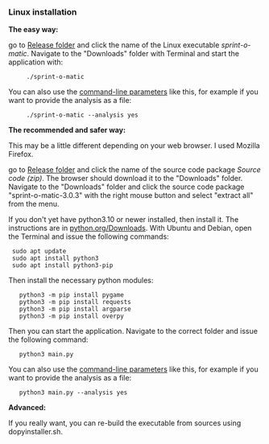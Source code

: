 ### Linux installation

**The easy way:**

go to [Release folder](https://github.com/LemesoftNostalgic/sprint-o-matic/releases/latest) and click the name of the Linux
executable _sprint-o-matic_. Navigate to the "Downloads" folder with
Terminal and start the application with:

```
     ./sprint-o-matic
```

You can also use the [command-line parameters](#command-line-usage) like this, for example if you want to provide the analysis as a file:

```
     ./sprint-o-matic --analysis yes
```

**The recommended and safer way:**

This may be a little different depending on your web browser. I used Mozilla
Firefox.

go to [Release folder](https://github.com/LemesoftNostalgic/sprint-o-matic/releases/latest) and click the name of the source code package _Source code (zip)_. The browser should download it to the "Downloads" folder. Navigate to the "Downloads" folder and click the source code package "sprint-o-matic-3.0.3" with the right mouse button and select "extract all" from the menu.

If you don't yet have python3.10 or newer installed, then install it.
The instructions are in [python.org/Downloads](python.org/Downloads).
With Ubuntu and Debian, open the Terminal and issue the following commands:

```
 sudo apt update
 sudo apt install python3
 sudo apt install python3-pip
```

Then install the necessary python modules:

```
   python3 -m pip install pygame
   python3 -m pip install requests
   python3 -m pip install argparse
   python3 -m pip install overpy
```

Then you can start the application.
Navigate to the correct folder and issue the following command:

```
   python3 main.py
```

You can also use the [command-line parameters](#command-line-usage) like this, for example if you want to provide the analysis as a file:

```
   python3 main.py --analysis yes
```

**Advanced:**

If you really want, you can re-build the executable
from sources using dopyinstaller.sh.
